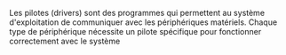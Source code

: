Les pilotes (drivers) sont des programmes qui permettent au système d'exploitation de communiquer avec les périphériques matériels. Chaque type de périphérique nécessite un pilote spécifique pour fonctionner correctement avec le système